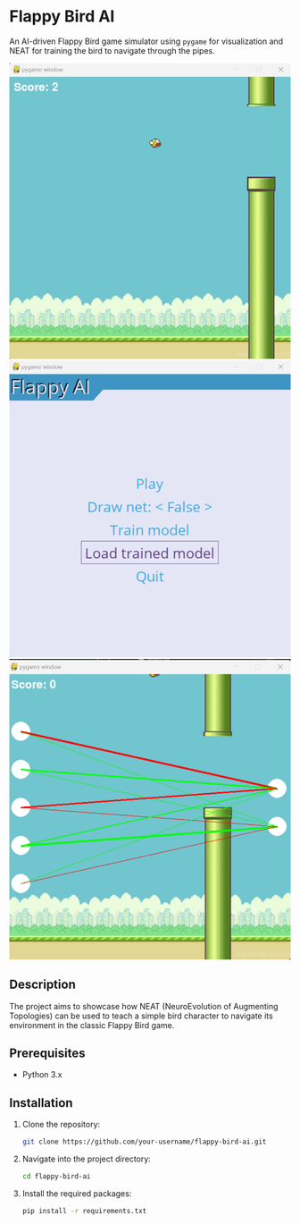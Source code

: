 # Flappy Bird AI

An AI-driven Flappy Bird game simulator using `pygame` for visualization and NEAT for training the bird to navigate through the pipes.

![Flappy Bird AI Gameplay](images/gameplay.png) ![Menu](images/menu.png) ![Net](images/net.png)

## Description

The project aims to showcase how NEAT (NeuroEvolution of Augmenting Topologies) can be used to teach a simple bird character to navigate its environment in the classic Flappy Bird game.

## Prerequisites

- Python 3.x


## Installation

1. Clone the repository:
   ```bash
   git clone https://github.com/your-username/flappy-bird-ai.git
   ```

2. Navigate into the project directory:
   ```bash
   cd flappy-bird-ai
   ```

3. Install the required packages:
   ```bash
   pip install -r requirements.txt
   ```

